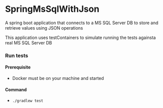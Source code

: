 # SpringMsSqlWithJson

A spring boot application that connects to a MS SQL Server DB to store and retrieve values using JSON operations

This application uses testContainers to simulate running the tests againsta real MS SQL Server DB

### Run tests

#### Prerequisite
- Docker must be on your machine and started

#### Command
- `./gradlew test`
